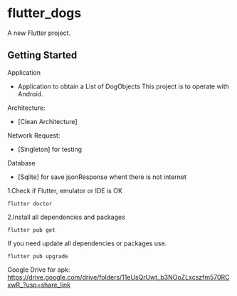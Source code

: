 # flutter_dogs

A new Flutter project.

## Getting Started

Application

- Application to obtain a List of DogObjects
This project is to operate with Android.

Architecture:
- [Clean Architecture]

Network Request:
- [Singleton] for testing

Database
- [Sqlite] for save jsonResponse whent there is not internet

1.Check if Flutter, emulator or IDE is OK
````
flutter doctor
````
2.Install all dependencies and packages
````
flutter pub get
````
If you need update all dependencies or packages use.
````
flutter pub upgrade
````

Google Drive for apk:
https://drive.google.com/drive/folders/11eUsQrUwt_b3NOoZLxcszfm570RCxwR_?usp=share_link




